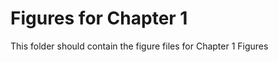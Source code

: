 Figures for Chapter 1
=====================

This folder should contain the figure files for Chapter 1 Figures